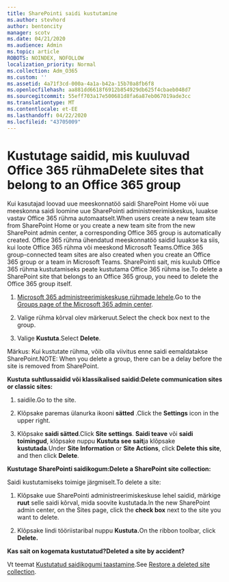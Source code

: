```yaml
---
title: SharePointi saidi kustutamine
ms.author: stevhord
author: bentoncity
manager: scotv
ms.date: 04/21/2020
ms.audience: Admin
ms.topic: article
ROBOTS: NOINDEX, NOFOLLOW
localization_priority: Normal
ms.collection: Adm_O365
ms.custom: ''
ms.assetid: 4a71f3cd-000a-4a1a-b42a-15b70a8fb6f8
ms.openlocfilehash: aa881dd6618f6912b854929db625f4cbaeb048d7
ms.sourcegitcommit: 55eff703a17e500681d8fa6a87eb067019ade3cc
ms.translationtype: MT
ms.contentlocale: et-EE
ms.lasthandoff: 04/22/2020
ms.locfileid: "43705009"
---
```

# <a name="delete-sites-that-belong-to-an-office-365-group"></a><span data-ttu-id="7364c-102">Kustutage saidid, mis kuuluvad Office 365 rühma</span><span class="sxs-lookup"><span data-stu-id="7364c-102">Delete sites that belong to an Office 365 group</span></span>

<span data-ttu-id="7364c-103">Kui kasutajad loovad uue meeskonnatöö saidi SharePoint Home või uue meeskonna saidi loomine uue SharePointi administreerimiskeskus, luuakse vastav Office 365 rühma automaatselt.</span><span class="sxs-lookup"><span data-stu-id="7364c-103">When users create a new team site from SharePoint Home or you create a new team site from the new SharePoint admin center, a corresponding Office 365 group is automatically created.</span></span> <span data-ttu-id="7364c-104">Office 365 rühma ühendatud meeskonnatöö saidid luuakse ka siis, kui loote Office 365 rühma või meeskond Microsoft Teams.</span><span class="sxs-lookup"><span data-stu-id="7364c-104">Office 365 group-connected team sites are also created when you create an Office 365 group or a team in Microsoft Teams.</span></span> <span data-ttu-id="7364c-105">SharePointi sait, mis kuulub Office 365 rühma kustutamiseks peate kustutama Office 365 rühma ise.</span><span class="sxs-lookup"><span data-stu-id="7364c-105">To delete a SharePoint site that belongs to an Office 365 group, you need to delete the Office 365 group itself.</span></span> 
  
1. <span data-ttu-id="7364c-106">[Microsoft 365 administreerimiskeskuse rühmade lehele](https://portal.office.com/adminportal/home#/groups).</span><span class="sxs-lookup"><span data-stu-id="7364c-106">Go to the [Groups page of the Microsoft 365 admin center](https://portal.office.com/adminportal/home#/groups).</span></span>
    
2. <span data-ttu-id="7364c-107">Valige rühma kõrval olev märkeruut.</span><span class="sxs-lookup"><span data-stu-id="7364c-107">Select the check box next to the group.</span></span>
    
3. <span data-ttu-id="7364c-108">Valige **Kustuta**.</span><span class="sxs-lookup"><span data-stu-id="7364c-108">Select **Delete**.</span></span>
    
<span data-ttu-id="7364c-109">Märkus: Kui kustutate rühma, võib olla viivitus enne saidi eemaldatakse SharePoint.</span><span class="sxs-lookup"><span data-stu-id="7364c-109">NOTE: When you delete a group, there can be a delay before the site is removed from SharePoint.</span></span>
  
<span data-ttu-id="7364c-110">**Kustuta suhtlussaidid või klassikalised saidid:**</span><span class="sxs-lookup"><span data-stu-id="7364c-110">**Delete communication sites or classic sites:**</span></span>

1. <span data-ttu-id="7364c-111">saidile.</span><span class="sxs-lookup"><span data-stu-id="7364c-111">Go to the site.</span></span>
  
2. <span data-ttu-id="7364c-112">Klõpsake paremas ülanurka ikooni **sätted** .</span><span class="sxs-lookup"><span data-stu-id="7364c-112">Click the **Settings** icon in the upper right.</span></span> 
  
3. <span data-ttu-id="7364c-113">Klõpsake **saidi sätted**.</span><span class="sxs-lookup"><span data-stu-id="7364c-113">Click **Site settings**.</span></span> <span data-ttu-id="7364c-114">**Saidi teave** või **saidi toimingud**, klõpsake nuppu **Kustuta see sait**ja klõpsake **kustutada**.</span><span class="sxs-lookup"><span data-stu-id="7364c-114">Under **Site Information** or **Site Actions**, click **Delete this site**, and then click **Delete**.</span></span>
  
<span data-ttu-id="7364c-115">**Kustutage SharePointi saidikogum:**</span><span class="sxs-lookup"><span data-stu-id="7364c-115">**Delete a SharePoint site collection:**</span></span>

<span data-ttu-id="7364c-116">Saidi kustutamiseks toimige järgmiselt.</span><span class="sxs-lookup"><span data-stu-id="7364c-116">To delete a site:</span></span>
  
1. <span data-ttu-id="7364c-117">Klõpsake uue SharePointi administreerimiskeskuse lehel saidid, märkige **ruut** selle saidi kõrval, mida soovite kustutada.</span><span class="sxs-lookup"><span data-stu-id="7364c-117">In the new SharePoint admin center, on the Sites page, click the **check box** next to the site you want to delete.</span></span> 
    
2. <span data-ttu-id="7364c-118">Klõpsake lindi tööriistaribal nuppu **Kustuta.**</span><span class="sxs-lookup"><span data-stu-id="7364c-118">On the ribbon toolbar, click **Delete.**</span></span>
    
<span data-ttu-id="7364c-119">**Kas sait on kogemata kustutatud?**</span><span class="sxs-lookup"><span data-stu-id="7364c-119">**Deleted a site by accident?**</span></span>

<span data-ttu-id="7364c-120">Vt teemat [Kustutatud saidikogumi taastamine](https://go.microsoft.com/fwlink/?linkid=867660).</span><span class="sxs-lookup"><span data-stu-id="7364c-120">See [Restore a deleted site collection](https://go.microsoft.com/fwlink/?linkid=867660).</span></span>
  

